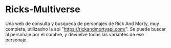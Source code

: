 # Ricks-Multiverse

Una web de consulta y busqueda de personajes de Rick And Morty, muy completa, utilizadno la api "https://rickandmortyapi.com/".
Se puede buscar al personaje por el nombre, y devuelve todas las variantes de ese personaje.
